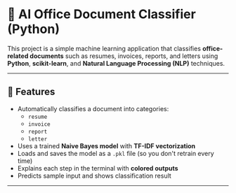 # 🧠 AI Office Document Classifier (Python)

This project is a simple machine learning application that classifies **office-related documents** such as resumes, invoices, reports, and letters using **Python**, **scikit-learn**, and **Natural Language Processing (NLP)** techniques.

---

## 📌 Features

- Automatically classifies a document into categories:
  - `resume`
  - `invoice`
  - `report`
  - `letter`
- Uses a trained **Naive Bayes model** with **TF-IDF vectorization**
- Loads and saves the model as a `.pkl` file (so you don't retrain every time)
- Explains each step in the terminal with **colored outputs**
- Predicts sample input and shows classification result

---


